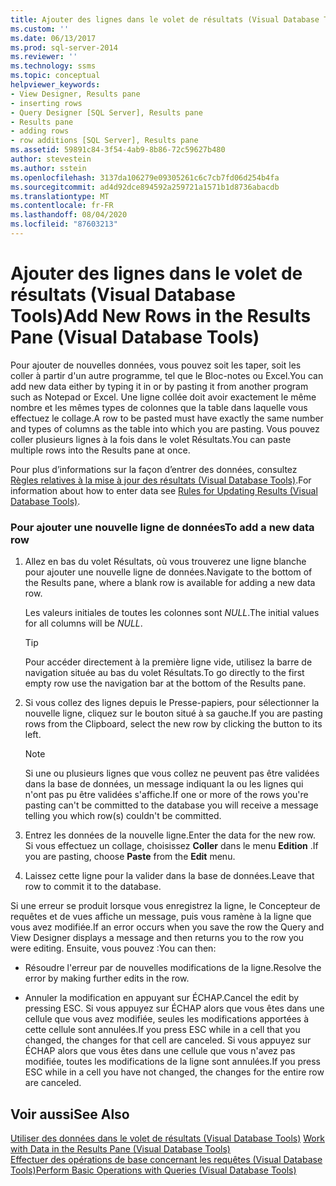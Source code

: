 ```yaml
---
title: Ajouter des lignes dans le volet de résultats (Visual Database Tools) | Microsoft Docs
ms.custom: ''
ms.date: 06/13/2017
ms.prod: sql-server-2014
ms.reviewer: ''
ms.technology: ssms
ms.topic: conceptual
helpviewer_keywords:
- View Designer, Results pane
- inserting rows
- Query Designer [SQL Server], Results pane
- Results pane
- adding rows
- row additions [SQL Server], Results pane
ms.assetid: 59891c84-3f54-4ab9-8b86-72c59627b480
author: stevestein
ms.author: sstein
ms.openlocfilehash: 3137da106279e09305261c6c7cb7fd06d254b4fa
ms.sourcegitcommit: ad4d92dce894592a259721a1571b1d8736abacdb
ms.translationtype: MT
ms.contentlocale: fr-FR
ms.lasthandoff: 08/04/2020
ms.locfileid: "87603213"
---
```

# <a name="add-new-rows-in-the-results-pane-visual-database-tools"></a><span data-ttu-id="f2f5a-102">Ajouter des lignes dans le volet de résultats (Visual Database Tools)</span><span class="sxs-lookup"><span data-stu-id="f2f5a-102">Add New Rows in the Results Pane (Visual Database Tools)</span></span>
  <span data-ttu-id="f2f5a-103">Pour ajouter de nouvelles données, vous pouvez soit les taper, soit les coller à partir d'un autre programme, tel que le Bloc-notes ou Excel.</span><span class="sxs-lookup"><span data-stu-id="f2f5a-103">You can add new data either by typing it in or by pasting it from another program such as Notepad or Excel.</span></span> <span data-ttu-id="f2f5a-104">Une ligne collée doit avoir exactement le même nombre et les mêmes types de colonnes que la table dans laquelle vous effectuez le collage.</span><span class="sxs-lookup"><span data-stu-id="f2f5a-104">A row to be pasted must have exactly the same number and types of columns as the table into which you are pasting.</span></span> <span data-ttu-id="f2f5a-105">Vous pouvez coller plusieurs lignes à la fois dans le volet Résultats.</span><span class="sxs-lookup"><span data-stu-id="f2f5a-105">You can paste multiple rows into the Results pane at once.</span></span>  
  
 <span data-ttu-id="f2f5a-106">Pour plus d’informations sur la façon d’entrer des données, consultez [Règles relatives à la mise à jour des résultats &#40;Visual Database Tools&#41;](visual-database-tools.md).</span><span class="sxs-lookup"><span data-stu-id="f2f5a-106">For information about how to enter data see [Rules for Updating Results &#40;Visual Database Tools&#41;](visual-database-tools.md).</span></span>  
  
### <a name="to-add-a-new-data-row"></a><span data-ttu-id="f2f5a-107">Pour ajouter une nouvelle ligne de données</span><span class="sxs-lookup"><span data-stu-id="f2f5a-107">To add a new data row</span></span>  
  
1.  <span data-ttu-id="f2f5a-108">Allez en bas du volet Résultats, où vous trouverez une ligne blanche pour ajouter une nouvelle ligne de données.</span><span class="sxs-lookup"><span data-stu-id="f2f5a-108">Navigate to the bottom of the Results pane, where a blank row is available for adding a new data row.</span></span>  
  
     <span data-ttu-id="f2f5a-109">Les valeurs initiales de toutes les colonnes sont *NULL*.</span><span class="sxs-lookup"><span data-stu-id="f2f5a-109">The initial values for all columns will be *NULL*.</span></span>  
  
    > [!TIP]  
    >  <span data-ttu-id="f2f5a-110">Pour accéder directement à la première ligne vide, utilisez la barre de navigation située au bas du volet Résultats.</span><span class="sxs-lookup"><span data-stu-id="f2f5a-110">To go directly to the first empty row use the navigation bar at the bottom of the Results pane.</span></span>  
  
2.  <span data-ttu-id="f2f5a-111">Si vous collez des lignes depuis le Presse-papiers, pour sélectionner la nouvelle ligne, cliquez sur le bouton situé à sa gauche.</span><span class="sxs-lookup"><span data-stu-id="f2f5a-111">If you are pasting rows from the Clipboard, select the new row by clicking the button to its left.</span></span>  
  
    > [!NOTE]  
    >  <span data-ttu-id="f2f5a-112">Si une ou plusieurs lignes que vous collez ne peuvent pas être validées dans la base de données, un message indiquant la ou les lignes qui n'ont pas pu être validées s'affiche.</span><span class="sxs-lookup"><span data-stu-id="f2f5a-112">If one or more of the rows you're pasting can't be committed to the database you will receive a message telling you which row(s) couldn't be committed.</span></span>  
  
3.  <span data-ttu-id="f2f5a-113">Entrez les données de la nouvelle ligne.</span><span class="sxs-lookup"><span data-stu-id="f2f5a-113">Enter the data for the new row.</span></span> <span data-ttu-id="f2f5a-114">Si vous effectuez un collage, choisissez **Coller** dans le menu **Edition** .</span><span class="sxs-lookup"><span data-stu-id="f2f5a-114">If you are pasting, choose **Paste** from the **Edit** menu.</span></span>  
  
4.  <span data-ttu-id="f2f5a-115">Laissez cette ligne pour la valider dans la base de données.</span><span class="sxs-lookup"><span data-stu-id="f2f5a-115">Leave that row to commit it to the database.</span></span>  
  
 <span data-ttu-id="f2f5a-116">Si une erreur se produit lorsque vous enregistrez la ligne, le Concepteur de requêtes et de vues affiche un message, puis vous ramène à la ligne que vous avez modifiée.</span><span class="sxs-lookup"><span data-stu-id="f2f5a-116">If an error occurs when you save the row the Query and View Designer displays a message and then returns you to the row you were editing.</span></span> <span data-ttu-id="f2f5a-117">Ensuite, vous pouvez :</span><span class="sxs-lookup"><span data-stu-id="f2f5a-117">You can then:</span></span>  
  
-   <span data-ttu-id="f2f5a-118">Résoudre l'erreur par de nouvelles modifications de la ligne.</span><span class="sxs-lookup"><span data-stu-id="f2f5a-118">Resolve the error by making further edits in the row.</span></span>  
  
-   <span data-ttu-id="f2f5a-119">Annuler la modification en appuyant sur ÉCHAP.</span><span class="sxs-lookup"><span data-stu-id="f2f5a-119">Cancel the edit by pressing ESC.</span></span> <span data-ttu-id="f2f5a-120">Si vous appuyez sur ÉCHAP alors que vous êtes dans une cellule que vous avez modifiée, seules les modifications apportées à cette cellule sont annulées.</span><span class="sxs-lookup"><span data-stu-id="f2f5a-120">If you press ESC while in a cell that you changed, the changes for that cell are canceled.</span></span> <span data-ttu-id="f2f5a-121">Si vous appuyez sur ÉCHAP alors que vous êtes dans une cellule que vous n'avez pas modifiée, toutes les modifications de la ligne sont annulées.</span><span class="sxs-lookup"><span data-stu-id="f2f5a-121">If you press ESC while in a cell you have not changed, the changes for the entire row are canceled.</span></span>  
  
## <a name="see-also"></a><span data-ttu-id="f2f5a-122">Voir aussi</span><span class="sxs-lookup"><span data-stu-id="f2f5a-122">See Also</span></span>  
 <span data-ttu-id="f2f5a-123">[Utiliser des données dans le volet de résultats &#40;Visual Database Tools&#41;](results-pane-visual-database-tools.md) </span><span class="sxs-lookup"><span data-stu-id="f2f5a-123">[Work with Data in the Results Pane &#40;Visual Database Tools&#41;](results-pane-visual-database-tools.md) </span></span>  
 [<span data-ttu-id="f2f5a-124">Effectuer des opérations de base concernant les requêtes &#40;Visual Database Tools&#41;</span><span class="sxs-lookup"><span data-stu-id="f2f5a-124">Perform Basic Operations with Queries &#40;Visual Database Tools&#41;</span></span>](perform-basic-operations-with-queries-visual-database-tools.md)  
  
  
